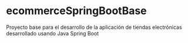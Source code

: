 # ecommerceSpringBootBase
Proyecto base para el desarrollo de la aplicación de tiendas electrónicas desarrollado usando Java Spring Boot
